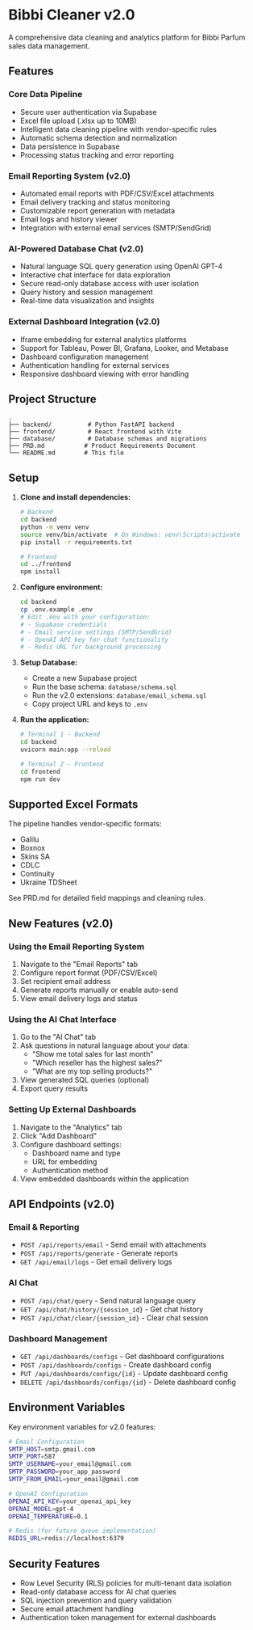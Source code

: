 # Bibbi Cleaner v2.0

A comprehensive data cleaning and analytics platform for Bibbi Parfum sales data management.

## Features

### Core Data Pipeline
- Secure user authentication via Supabase
- Excel file upload (.xlsx up to 10MB)
- Intelligent data cleaning pipeline with vendor-specific rules
- Automatic schema detection and normalization
- Data persistence in Supabase
- Processing status tracking and error reporting

### Email Reporting System (v2.0)
- Automated email reports with PDF/CSV/Excel attachments
- Email delivery tracking and status monitoring
- Customizable report generation with metadata
- Email logs and history viewer
- Integration with external email services (SMTP/SendGrid)

### AI-Powered Database Chat (v2.0)
- Natural language SQL query generation using OpenAI GPT-4
- Interactive chat interface for data exploration
- Secure read-only database access with user isolation
- Query history and session management
- Real-time data visualization and insights

### External Dashboard Integration (v2.0)
- Iframe embedding for external analytics platforms
- Support for Tableau, Power BI, Grafana, Looker, and Metabase
- Dashboard configuration management
- Authentication handling for external services
- Responsive dashboard viewing with error handling

## Project Structure

```
.
├── backend/          # Python FastAPI backend
├── frontend/         # React frontend with Vite
├── database/         # Database schemas and migrations
├── PRD.md           # Product Requirements Document
└── README.md        # This file
```

## Setup

1. **Clone and install dependencies:**
   ```bash
   # Backend
   cd backend
   python -m venv venv
   source venv/bin/activate  # On Windows: venv\Scripts\activate
   pip install -r requirements.txt

   # Frontend
   cd ../frontend
   npm install
   ```

2. **Configure environment:**
   ```bash
   cd backend
   cp .env.example .env
   # Edit .env with your configuration:
   # - Supabase credentials
   # - Email service settings (SMTP/SendGrid)
   # - OpenAI API key for chat functionality
   # - Redis URL for background processing
   ```

3. **Setup Database:**
   - Create a new Supabase project
   - Run the base schema: `database/schema.sql`
   - Run the v2.0 extensions: `database/email_schema.sql`
   - Copy project URL and keys to `.env`

4. **Run the application:**
   ```bash
   # Terminal 1 - Backend
   cd backend
   uvicorn main:app --reload

   # Terminal 2 - Frontend
   cd frontend
   npm run dev
   ```

## Supported Excel Formats

The pipeline handles vendor-specific formats:
- Galilu
- Boxnox
- Skins SA
- CDLC
- Continuity
- Ukraine TDSheet

See PRD.md for detailed field mappings and cleaning rules.

## New Features (v2.0)

### Using the Email Reporting System
1. Navigate to the "Email Reports" tab
2. Configure report format (PDF/CSV/Excel)
3. Set recipient email address
4. Generate reports manually or enable auto-send
5. View email delivery logs and status

### Using the AI Chat Interface
1. Go to the "AI Chat" tab
2. Ask questions in natural language about your data:
   - "Show me total sales for last month"
   - "Which reseller has the highest sales?"
   - "What are my top selling products?"
3. View generated SQL queries (optional)
4. Export query results

### Setting Up External Dashboards
1. Navigate to the "Analytics" tab
2. Click "Add Dashboard"
3. Configure dashboard settings:
   - Dashboard name and type
   - URL for embedding
   - Authentication method
4. View embedded dashboards within the application

## API Endpoints (v2.0)

### Email & Reporting
- `POST /api/reports/email` - Send email with attachments
- `POST /api/reports/generate` - Generate reports
- `GET /api/email/logs` - Get email delivery logs

### AI Chat
- `POST /api/chat/query` - Send natural language query
- `GET /api/chat/history/{session_id}` - Get chat history
- `POST /api/chat/clear/{session_id}` - Clear chat session

### Dashboard Management
- `GET /api/dashboards/configs` - Get dashboard configurations
- `POST /api/dashboards/configs` - Create dashboard config
- `PUT /api/dashboards/configs/{id}` - Update dashboard config
- `DELETE /api/dashboards/configs/{id}` - Delete dashboard config

## Environment Variables

Key environment variables for v2.0 features:

```bash
# Email Configuration
SMTP_HOST=smtp.gmail.com
SMTP_PORT=587
SMTP_USERNAME=your_email@gmail.com
SMTP_PASSWORD=your_app_password
SMTP_FROM_EMAIL=your_email@gmail.com

# OpenAI Configuration
OPENAI_API_KEY=your_openai_api_key
OPENAI_MODEL=gpt-4
OPENAI_TEMPERATURE=0.1

# Redis (for future queue implementation)
REDIS_URL=redis://localhost:6379
```

## Security Features

- Row Level Security (RLS) policies for multi-tenant data isolation
- Read-only database access for AI chat queries
- SQL injection prevention and query validation
- Secure email attachment handling
- Authentication token management for external dashboards